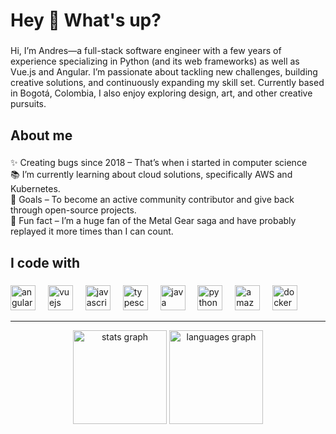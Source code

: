 <h1 align="left">Hey 👋 What's up?</h1>

###

<p align="left">Hi, I’m Andres—a full-stack software engineer with a few years of experience specializing in Python (and its web frameworks) as well as Vue.js and Angular. I’m passionate about tackling new challenges, building creative solutions, and continuously expanding my skill set. Currently based in Bogotá, Colombia, I also enjoy exploring design, art, and other creative pursuits.</p>

###

<h2 align="left">About me</h2>

###

<p align="left">✨ Creating bugs since 2018 – That’s when i started in computer science <br>📚 I’m currently learning about cloud solutions, specifically AWS and Kubernetes.  <br>🎯 Goals – To become an active community contributor and give back through open-source projects.  <br>🎲 Fun fact – I’m a huge fan of the Metal Gear saga and have probably replayed it more times than I can count.</p>

###

<h2 align="left">I code with</h2>

###

<div align="left">
  <img src="https://cdn.jsdelivr.net/gh/devicons/devicon/icons/angularjs/angularjs-original.svg" height="40" alt="angularjs logo"  />
  <img width="12" />
  <img src="https://cdn.jsdelivr.net/gh/devicons/devicon/icons/vuejs/vuejs-original.svg" height="40" alt="vuejs logo"  />
  <img width="12" />
  <img src="https://cdn.jsdelivr.net/gh/devicons/devicon/icons/javascript/javascript-original.svg" height="40" alt="javascript logo"  />
  <img width="12" />
  <img src="https://cdn.jsdelivr.net/gh/devicons/devicon/icons/typescript/typescript-original.svg" height="40" alt="typescript logo"  />
  <img width="12" />
  <img src="https://cdn.jsdelivr.net/gh/devicons/devicon/icons/java/java-plain.svg" height="40" alt="java logo"  />
  <img width="12" />
  <img src="https://cdn.jsdelivr.net/gh/devicons/devicon/icons/python/python-original.svg" height="40" alt="python logo"  />
  <img width="12" />
  <img src="https://cdn.jsdelivr.net/gh/devicons/devicon/icons/amazonwebservices/amazonwebservices-line-wordmark.svg" height="40" alt="amazonwebservices logo"  />
  <img width="12" />
  <img src="https://cdn.jsdelivr.net/gh/devicons/devicon/icons/docker/docker-original.svg" height="40" alt="docker logo"  />
</div>

<hr></hr>

<div align="center">
  <img src="https://github-readme-stats.vercel.app/api?username=Ang-m4&hide_title=false&hide_rank=false&show_icons=true&include_all_commits=true&count_private=true&disable_animations=false&theme=dracula&locale=en&hide_border=false&order=1" height="150" alt="stats graph"  />
  <img src="https://github-readme-stats.vercel.app/api/top-langs?username=Ang-m4&locale=en&hide_title=false&layout=compact&card_width=320&langs_count=5&theme=dracula&hide_border=false&order=2" height="150" alt="languages graph"  />
</div>

###
